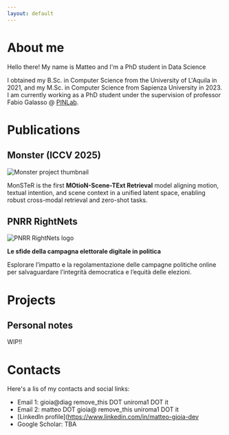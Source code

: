 ```yaml
---
layout: default
---
```



# About me

Hello there! My name is Matteo and I'm a PhD student in Data Science

I obtained my B.Sc. in Computer Science from the University of L'Aquila in 2021, and my M.Sc. in Computer Science from Sapienza University in 2023. I am currently working as a PhD student under the supervision of professor Fabio Galasso @ [PINLab](https://www.pinlab.org/).


# Publications

## Monster (ICCV 2025)

![Monster project thumbnail](https://drive.google.com/thumbnail?id=1KB5n4C6nNkx8JgWdmVUnfohDo7AwQAvB)

MonSTeR is the first **MOtioN-Scene-TExt Retrieval** model aligning motion, textual intention, and scene context in a unified latent space, enabling robust cross-modal retrieval and zero-shot tasks.

## PNRR RightNets

![PNRR RightNets logo](https://rightnets.unimc.it/wp-content/uploads/sites/13/2024/01/home-trasp.png)

**Le sfide della campagna elettorale digitale in politica**

Esplorare l’impatto e la regolamentazione delle campagne politiche online per salvaguardare l’integrità democratica e l’equità delle elezioni.

# Projects 

## Personal notes

WIP!!

# Contacts 

Here's a lis of my contacts and social links:

- Email 1: gioia@diag remove_this DOT uniroma1 DOT it
- Email 2: matteo DOT gioia@ remove_this uniroma1 DOT it
- [LinkedIn profile](https://www.linkedin.com/in/matteo-gioia-dev
- Google Scholar: TBA


